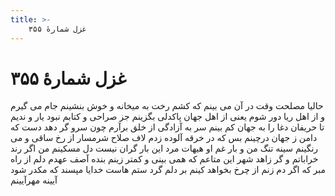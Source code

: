 ```yaml
---
title: >-
    غزل شمارهٔ ۳۵۵
---
```

# غزل شمارهٔ ۳۵۵

حالیا مصلحت وقت در آن می بینم
که کشم رخت به میخانه و خوش بنشینم
جام می گیرم و از اهل ریا دور شوم
یعنی از اهل جهان پاکدلی بگزینم
جز صراحی و کتابم نبود یار و ندیم
تا حریفان دغا را به جهان کم بینم
سر به آزادگی از خلق برآرم چون سرو
گر دهد دست که دامن ز جهان درچینم
بس که در خرقه آلوده زدم لاف صلاح
شرمسار از رخ ساقی و می رنگینم
سینه تنگ من و بار غم او هیهات
مرد این بار گران نیست دل مسکینم
من اگر رند خراباتم و گر زاهد شهر
این متاعم که همی بینی و کمتر زینم
بنده آصف عهدم دلم از راه مبر
که اگر دم زنم از چرخ بخواهد کینم
بر دلم گرد ستم هاست خدایا مپسند
که مکدر شود آیینه مهرآیینم
